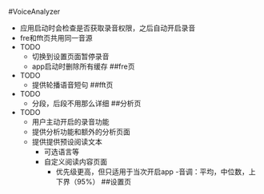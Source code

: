 #VoiceAnalyzer
- 应用启动时会检查是否获取录音权限，之后自动开启录音
- fre和fft页共用同一音源
- TODO
	- 切换到设置页面暂停录音
	- app启动时删除所有缓存
##fre页
- TODO
	- 提供轮播语音短句
##fft页
- TODO
	- 分段，后段不用那么详细
##分析页
- TODO
	- 用户主动开启的录音功能
	- 提供分析功能和额外的分析页面
	- 提供提供预设阅读文本
		- 可选语言等
		-  自定义阅读内容页面
			- 优先级更高，但只适用于当次开启app
	-音调：平均，中位数，上下界（95%）
##设置页
